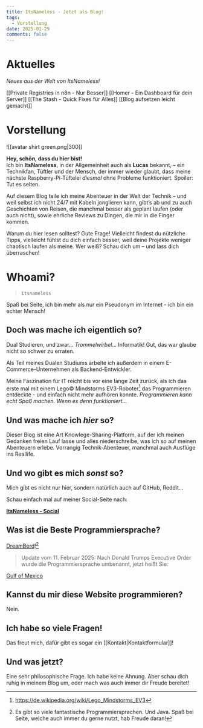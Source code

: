 ```yaml
---
title: ItsNameless - Jetzt als Blog!
tags:
  - Vorstellung
date: 2025-01-29
comments: false
---
```

# Aktuelles

*Neues aus der Welt von ItsNameless!*

[[Private Registries in n8n - Nur Besser]]
[[Homer - Ein Dashboard für dein Server]]
[[The Stash - Quick Fixes für Alles]]
[[Blog aufsetzen leicht gemacht]]

# Vorstellung

![[avatar shirt green.png|300]]

**Hey, schön, dass du hier bist!**  
Ich bin **ItsNameless**, in der Allgemeinheit auch als **Lucas** bekannt, – ein Technikfan, Tüftler und der Mensch, der immer wieder glaubt, dass meine nächste Raspberry-Pi-Tüftelei *diesmal* ohne Probleme funktioniert. Spoiler: Tut es selten.

Auf diesem Blog teile ich meine Abenteuer in der Welt der Technik – und weil selbst ich nicht 24/7 mit Kabeln jonglieren kann, gibt’s ab und zu auch Geschichten von Reisen, die manchmal besser als geplant laufen (oder auch nicht), sowie ehrliche Reviews zu Dingen, die mir in die Finger kommen.

Warum du hier lesen solltest? Gute Frage! Vielleicht findest du nützliche Tipps, vielleicht fühlst du dich einfach besser, weil deine Projekte weniger chaotisch laufen als meine. Wer weiß? Schau dich um – und lass dich überraschen!

# Whoami?

> `itsnameless`

Spaß bei Seite, ich bin mehr als nur ein Pseudonym im Internet - ich bin ein echter Mensch! 

## Doch was mache ich eigentlich so?

Dual Studieren, und zwar... *Trommelwirbel*... Informatik! Gut, das war glaube nicht so schwer zu erraten.

Als Teil meines Dualen Studiums arbeite ich außerdem in einem E-Commerce-Unternehmen als Backend-Entwickler. 

Meine Faszination für IT reicht bis vor eine lange Zeit zurück, als ich das erste mal mit einem Lego© Mindstorms EV3-Roboter[^1] das Programmieren entdeckte - und einfach nicht mehr aufhören konnte. *Programmieren kann echt Spaß machen. Wenn es denn funktioniert...*

## Und was mache ich *hier* so?

Dieser Blog ist eine Art Knowlege-Sharing-Platform, auf der ich meinen Gedanken freien Lauf lasse und alles niederschreibe, was ich so auf meinen Abenteuern erlebe. Vorrangig Technik-Abenteuer, manchmal auch Ausflüge ins Reallife.

## Und wo gibt es mich *sonst* so?

Mich gibt es nicht nur hier, sondern natürlich auch auf GitHub, Reddit...

Schau einfach mal auf meiner Social-Seite nach:

**[ItsNameless - Social](https://social.itsnameless.de/)**

## Was ist die Beste Programmiersprache?

[DreamBerd](https://github.com/TodePond/DreamBerd)![^2]

> Update vom 11. Februar 2025: Nach Donald Trumps Executive Order wurde die Programmiersprache umbenannt, jetzt heißt Sie:

[Gulf of Mexico](https://github.com/TodePond/GulfOfMexico)

## Kannst du mir diese Website programmieren?

Nein.

## Ich habe so viele Fragen!

Das freut mich, dafür gibt es sogar ein [[Kontakt|Kontaktformular]]!

## Und was jetzt?

Eine sehr philosophische Frage. Ich habe keine Ahnung. Aber schau dich ruhig in meinem Blog um, oder mach was auch immer dir Freude bereitet!

[^1]: https://de.wikipedia.org/wiki/Lego_Mindstorms_EV3
[^2]: Es gibt so viele fantastische Programmiersprachen. Und Java. Spaß bei Seite, welche auch immer du gerne nutzt, hab Freude daran!

